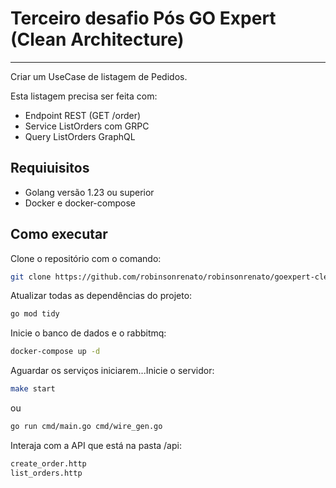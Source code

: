 # Terceiro desafio Pós GO Expert (Clean Architecture)
---
Criar um UseCase de listagem de Pedidos.

Esta listagem precisa ser feita com:

* Endpoint REST (GET /order)
* Service ListOrders com GRPC
* Query ListOrders GraphQL

## Requiuisitos
  * Golang versão 1.23 ou superior
  * Docker e docker-compose

## Como executar
Clone o repositório com o comando:
```bash
git clone https://github.com/robinsonrenato/robinsonrenato/goexpert-clean-architecture.git
```

Atualizar todas as dependências do projeto:
```bash
go mod tidy
```

Inicie o banco de dados e o rabbitmq:
```bash
docker-compose up -d
```

Aguardar os serviços iniciarem...Inicie o servidor:
```bash
make start
```
ou
```bash
go run cmd/main.go cmd/wire_gen.go
```

Interaja com  a API que está na pasta /api:
```bash
create_order.http
list_orders.http
```

